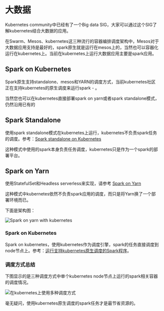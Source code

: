 # 大数据

Kubernetes community中已经有了一个Big data SIG，大家可以通过这个SIG了解kubernetes结合大数据的应用。

在Swarm、Mesos、kubernetes这三种流行的容器编排调度架构中，Mesos对于大数据应用支持是最好的，spark原生就是运行在mesos上的，当然也可以容器化运行在kubernetes上。当前在kubernetes上运行大数据应用主要是spark应用。

## Spark on Kubernetes

Spark原生支持standalone、mesos和YARN的调度方式，当前kubernetes社区正在支持kubernetes的原生调度来运行spark - 。

当然您也可以在kubernetes直接部署spark on yarn或者spark standalone模式，仍然沿用已有的

## Spark Standalone

使用spark standalone模式在kubernetes上运行，kubernetes不负责spark任务的调度。参考：[Spark standalone on Kubernetes](spark-standalone-on-kubernetes.md)

这种模式中使用的spark本身负责任务调度，kubernetes只是作为一个spark的部署平台。

## Spark on Yarn

使用StatefulSet和Headless serverless来实现，请参考 [Spark on Yarn](https://github.com/rootsongjc/kube-yarn/tree/sz-test)

这种模式中kubernetes依然不负责spark应用的调度，而只是将Yarn换了一个部署环境而已。

下面是架构图：

![Spark on yarn with kubernetes](../images/spark-on-yarn-with-kubernetes.png)

### Spark on Kubernetes

Spark on kubernetes，使用kubernetes作为调度引擎，spark的任务直接调度到node节点上。参考：[运行支持kubernetes原生调度的Spark程序](running-spark-with-kubernetes-native-scheduler.md)。

### 调度方式总结

下图显示的是三种调度方式中单个kubernetes node节点上运行的spark相关容器的调度情况。

![在kubernetes上使用多种调度方式](../images/spark-on-kubernetes-with-different-schedulers.jpg)

毫无疑问，使用kubernetes原生调度的spark任务才是最节省资源的。
